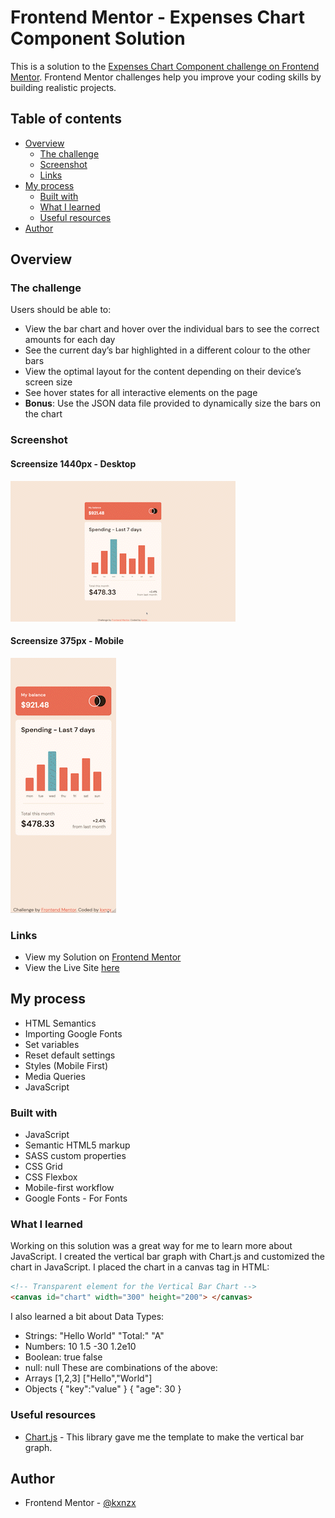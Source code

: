 # Frontend Mentor - Expenses Chart Component Solution

This is a solution to the [Expenses Chart Component challenge on Frontend Mentor](https://www.frontendmentor.io/challenges/expenses-chart-component-e7yJBUdjwt). Frontend Mentor challenges help you improve your coding skills by building realistic projects.

## Table of contents

- [Overview](#overview)
  - [The challenge](#the-challenge)
  - [Screenshot](#screenshot)
  - [Links](#links)
- [My process](#my-process)
  - [Built with](#built-with)
  - [What I learned](#what-i-learned)
  - [Useful resources](#useful-resources)
- [Author](#author)

## Overview

### The challenge

Users should be able to:

- View the bar chart and hover over the individual bars to see the correct amounts for each day
- See the current day’s bar highlighted in a different colour to the other bars
- View the optimal layout for the content depending on their device’s screen size
- See hover states for all interactive elements on the page
- **Bonus**: Use the JSON data file provided to dynamically size the bars on the chart

### Screenshot

#### Screensize 1440px - Desktop

![Desktop](images/Desktop.gif)

#### Screensize 375px - Mobile

![Mobile](images/Mobile.gif)

### Links

- View my Solution on [Frontend Mentor](https://www.frontendmentor.io/solutions/expenses-chart-component-with-chartjs-M4kzpN_mMq)
- View the Live Site [here](https://kxnzx.github.io/expenses-chart-component/)

## My process

- HTML Semantics
- Importing Google Fonts
- Set variables
- Reset default settings
- Styles (Mobile First)
- Media Queries
- JavaScript

### Built with

- JavaScript
- Semantic HTML5 markup
- SASS custom properties
- CSS Grid
- CSS Flexbox
- Mobile-first workflow
- Google Fonts - For Fonts

### What I learned

Working on this solution was a great way for me to learn more about JavaScript. I created the vertical bar graph with Chart.js and customized the chart in JavaScript. I placed the chart in a canvas tag in HTML:

```html
<!-- Transparent element for the Vertical Bar Chart -->
<canvas id="chart" width="300" height="200"> </canvas>
```

I also learned a bit about Data Types:

- Strings: "Hello World" "Total:" "A"
- Numbers: 10 1.5 -30 1.2e10
- Boolean: true false
- null: null
  These are combinations of the above:
- Arrays [1,2,3] ["Hello","World"]
- Objects { "key":"value" } { "age": 30 }

### Useful resources

- [Chart.js](https://www.chartjs.org/docs/latest/getting-started/) - This library gave me the template to make the vertical bar graph.

## Author

- Frontend Mentor - [@kxnzx](https://www.frontendmentor.io/profile/kxnzx)
